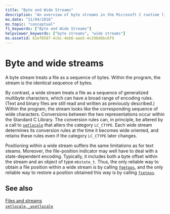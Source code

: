 ```yaml
---
title: "Byte and Wide Streams"
description: "An overview of byte streams in the Microsoft C runtime library."
ms.date: "11/04/2016"
ms.topic: "conceptual"
f1_keywords: ["Byte and Wide Streams"]
helpviewer_keywords: ["byte streams", "wide streams"]
ms.assetid: 61ef0587-4cbc-4eb8-aae5-4c298dbbc6f9
---
```

# Byte and wide streams

A byte stream treats a file as a sequence of bytes. Within the program, the stream is the identical sequence of bytes.

By contrast, a wide stream treats a file as a sequence of generalized multibyte characters, which can have a broad range of encoding rules. (Text and binary files are still read and written as previously described.) Within the program, the stream looks like the corresponding sequence of wide characters. Conversions between the two representations occur within the Standard C Library. The conversion rules can, in principle, be altered by a call to [`setlocale`](./reference/setlocale-wsetlocale.md) that alters the category `LC_CTYPE`. Each wide stream determines its conversion rules at the time it becomes wide oriented, and retains these rules even if the category `LC_CTYPE` later changes.

Positioning within a wide stream suffers the same limitations as for text steams. Moreover, the file-position indicator may well have to deal with a state-dependent encoding. Typically, it includes both a byte offset within the stream and an object of type `mbstate_t`. Thus, the only reliable way to obtain a file position within a wide stream is by calling [`fgetpos`](./reference/fgetpos.md), and the only reliable way to restore a position obtained this way is by calling [`fsetpos`](./reference/fsetpos.md).

## See also

[Files and streams](./files-and-streams.md)\
[`setlocale`, `_wsetlocale`](./reference/setlocale-wsetlocale.md)
